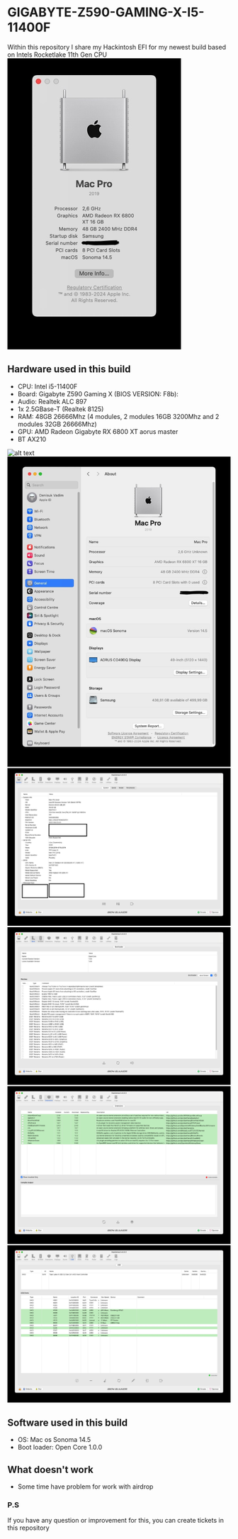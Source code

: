# GIGABYTE-Z590-GAMING-X-I5-11400F
Within this repository I share my Hackintosh EFI for my newest build based on Intels Rocketlake 11th Gen CPU
![alt text](https://github.com/denisukvadim/gigabyte-z590-gaming-x/blob/main/images/about.jpg?raw=true?raw=true)

## Hardware used in this build #
- CPU: Intel i5-11400F
- Board: Gigabyte Z590 Gaming X (BIOS VERSION: F8b):
- Audio: Realtek ALC 897
- 1x 2.5GBase-T (Realtek 8125)
- RAM: 48GB 26666Mhz (4 modules, 2 modules 16GB 3200Mhz and 2 modules 32GB 26666Mhz)
- GPU: AMD Radeon Gigabyte RX 6800 XT aorus master
- BT AX210

![alt text](https://github.com/denisukvadim/gigabyte-z590-gaming-x/blob/main/images/desctop.png?raw=true?raw=true)
![alt text](https://github.com/denisukvadim/gigabyte-z590-gaming-x/blob/main/images/about_system.jpg?raw=true?raw=true)
![alt text](https://github.com/denisukvadim/gigabyte-z590-gaming-x/blob/main/images/OP_system.jpg?raw=true?raw=true)
![alt text](https://github.com/denisukvadim/gigabyte-z590-gaming-x/blob/main/images/OP_boot.jpg?raw=true?raw=true)
![alt text](https://github.com/denisukvadim/gigabyte-z590-gaming-x/blob/main/images/OP_kext.jpg?raw=true?raw=true)
![alt text](https://github.com/denisukvadim/gigabyte-z590-gaming-x/blob/main/images/OP_usb.jpg?raw=true?raw=true)

## Software used in this build #
- OS: Mac os Sonoma 14.5
- Boot loader: Open Core 1.0.0

## What doesn't work
- Some time have problem for work with airdrop

### P.S
If you have any question or improvement for this, you can create tickets in this repository
